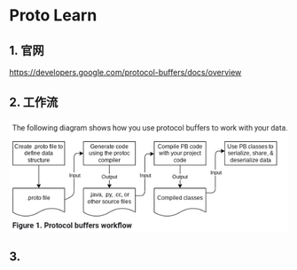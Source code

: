 # Proto Learn

## 1. 官网

https://developers.google.com/protocol-buffers/docs/overview

## 2. 工作流

![image-20220603022721094](protoLearn.assets/image-20220603022721094.png)

## 3. 